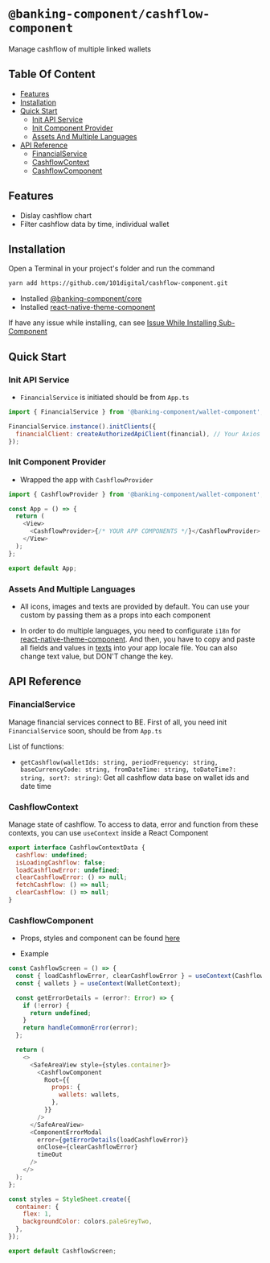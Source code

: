 # `@banking-component/cashflow-component`

Manage cashflow of multiple linked wallets

## Table Of Content

- [Features](#features)
- [Installation](#installation)
- [Quick Start](#quick-start)
  - [Init API Service](#init-api-service)
  - [Init Component Provider](#init-component-provider)
  - [Assets And Multiple Languages](#assets-and-multiple-languages)
- [API Reference](#api-reference)
  - [FinancialService](#walletservice)
  - [CashflowContext](#walletcontext)
  - [CashflowComponent](#walletcomponent)

## Features

- Dislay cashflow chart
- Filter cashflow data by time, individual wallet

## Installation

Open a Terminal in your project's folder and run the command

```sh
yarn add https://github.com/101digital/cashflow-component.git
```

- Installed [@banking-component/core](https://github.com/101digital/banking-component-core.git)
- Installed [react-native-theme-component](https://github.com/101digital/react-native-theme-component.git)

If have any issue while installing, can see [Issue While Installing Sub-Component](https://github.com/101digital/react-native-banking-components/blob/master/README.md)

## Quick Start

### Init API Service

- `FinancialService` is initiated should be from `App.ts`

```javascript
import { FinancialService } from '@banking-component/wallet-component';

FinancialService.instance().initClients({
  financialClient: createAuthorizedApiClient(financial), // Your Axios authorized client Finalcial Url,
});
```

### Init Component Provider

- Wrapped the app with `CashflowProvider`

```javascript
import { CashflowProvider } from '@banking-component/wallet-component';

const App = () => {
  return (
    <View>
      <CashflowProvider>{/* YOUR APP COMPONENTS */}</CashflowProvider>
    </View>
  );
};

export default App;
```

### Assets And Multiple Languages

- All icons, images and texts are provided by default. You can use your custom by passing them as a props into each component

- In order to do multiple languages, you need to configurate `i18n` for [react-native-theme-component](https://github.com/101digital/react-native-theme-component.git). And then, you have to copy and paste all fields and values in [texts](cashflow-component-data.json) into your app locale file. You can also change text value, but DON'T change the key.

## API Reference

### FinancialService

Manage financial services connect to BE. First of all, you need init `FinancialService` soon, should be from `App.ts`

List of functions:

- `getCashflow(walletIds: string, periodFrequency: string, baseCurrencyCode: string, fromDateTime: string, toDateTime?: string, sort?: string)`: Get all cashflow data base on wallet ids and date time

### CashflowContext

Manage state of cashflow.
To access to data, error and function from these contexts, you can use `useContext` inside a React Component

```javascript
export interface CashflowContextData {
  cashflow: undefined;
  isLoadingCashflow: false;
  loadCashflowError: undefined;
  clearCashflowError: () => null;
  fetchCashflow: () => null;
  clearCashflow: () => null;
}
```

### CashflowComponent

- Props, styles and component can be found [here](./src/types.ts)

- Example

```javascript
const CashflowScreen = () => {
  const { loadCashflowError, clearCashflowError } = useContext(CashflowContext);
  const { wallets } = useContext(WalletContext);

  const getErrorDetails = (error?: Error) => {
    if (!error) {
      return undefined;
    }
    return handleCommonError(error);
  };

  return (
    <>
      <SafeAreaView style={styles.container}>
        <CashflowComponent
          Root={{
            props: {
              wallets: wallets,
            },
          }}
        />
      </SafeAreaView>
      <ComponentErrorModal
        error={getErrorDetails(loadCashflowError)}
        onClose={clearCashflowError}
        timeOut
      />
    </>
  );
};

const styles = StyleSheet.create({
  container: {
    flex: 1,
    backgroundColor: colors.paleGreyTwo,
  },
});

export default CashflowScreen;
```
